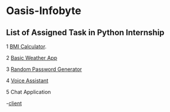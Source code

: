 # Oasis-Infobyte

## List of Assigned Task in Python Internship

1 [BMI Calculator](https://github.com/chandhiramouli-k/Oasis-Infobyte/blob/main/Oasis%20infobyte/BMI%20Calculator/bmi_calculator.py).

2 [Basic Weather App](https://github.com/chandhiramouli-k/Oasis-Infobyte/blob/main/Oasis%20infobyte/Basic%20wheather%20App/basic_weather_app.py)

3 [Random Password Generator](https://github.com/chandhiramouli-k/Oasis-Infobyte/blob/main/Oasis%20infobyte/Random%20password%20generator/random_password_generator.py)

4 [Voice Assistant](https://github.com/chandhiramouli-k/Oasis-Infobyte/blob/main/Oasis%20infobyte/Voice%20Assistant/voice_assistant.py)

5 Chat Application
   
   -[client](https://github.com/chandhiramouli-k/Oasis-Infobyte/blob/main/Oasis%20infobyte/Chat%20Application/client.py)
